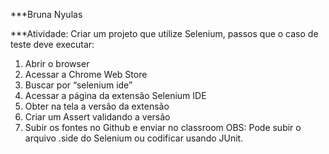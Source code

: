 ***Bruna Nyulas


***Atividade:
Criar um projeto que utilize Selenium, passos que o caso de teste deve executar:

1. Abrir o browser
2. Acessar a Chrome Web Store
3. Buscar por “selenium ide”
4. Acessar a página da extensão Selenium IDE
5. Obter na tela a versão da extensão
6. Criar um Assert validando a versão
7. Subir os fontes no Github e enviar no classroom OBS: Pode subir o arquivo .side do Selenium ou codificar usando JUnit.
